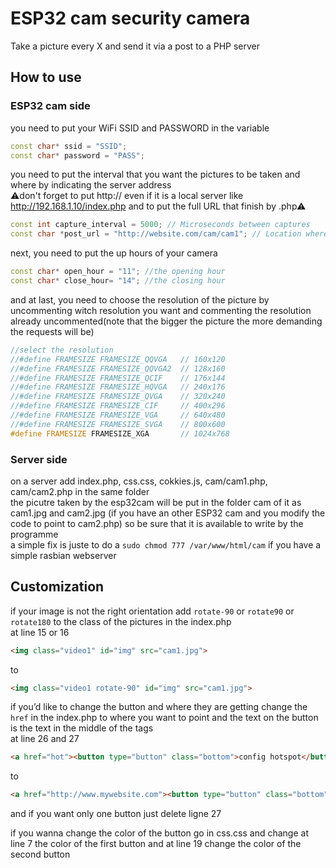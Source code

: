 # ESP32 cam security camera
 Take a picture every X and send it via a post to a PHP server


## How to use
### ESP32 cam side

you need to put your WiFi SSID and PASSWORD in the variable 
```cpp
const char* ssid = "SSID";
const char* password = "PASS";
```

you need to put the interval that you want the pictures to be taken and where by indicating the server address  
⚠don't forget to put http:// even if it is a local server like http://192.168.1.10/index.php and to put the full URL that finish by .php⚠
```cpp
const int capture_interval = 5000; // Microseconds between captures
const char *post_url = "http://website.com/cam/cam1"; // Location where images are POSTED
```

next, you need to put the up hours of your camera
```cpp
const char* open_hour = "11"; //the opening hour
const char* close_hour= "14"; //the closing hour
```

and at last, you need to choose the resolution of the picture by uncommenting witch resolution you want and commenting the resolution already uncommented(note that the bigger the picture the more demanding the requests will be)
```cpp
//select the resolution
//#define FRAMESIZE FRAMESIZE_QQVGA   // 160x120
//#define FRAMESIZE FRAMESIZE_QQVGA2  // 128x160
//#define FRAMESIZE FRAMESIZE_QCIF    // 176x144
//#define FRAMESIZE FRAMESIZE_HQVGA   // 240x176
//#define FRAMESIZE FRAMESIZE_QVGA    // 320x240
//#define FRAMESIZE FRAMESIZE_CIF     // 400x296
//#define FRAMESIZE FRAMESIZE_VGA     // 640x480
//#define FRAMESIZE FRAMESIZE_SVGA    // 800x600
#define FRAMESIZE FRAMESIZE_XGA       // 1024x768
```

### Server side
on a server add index.php, css.css, cokkies.js, cam/cam1.php, cam/cam2.php in the same folder  
the picutre taken by the esp32cam will be put in the folder cam of it as cam1.jpg and cam2.jpg (if you have an other ESP32 cam and you modify the code to point to cam2.php) so be sure that it is available to write by the programme  
a simple fix is juste to do a `sudo chmod 777 /var/www/html/cam` if you have a simple rasbian webserver

## Customization

if your image is not the right orientation add `rotate-90` or `rotate90` or `rotate180` to the class of the pictures in the index.php  
at line 15 or 16
```html
<img class="video1" id="img" src="cam1.jpg">
```
to
```html
<img class="video1 rotate-90" id="img" src="cam1.jpg">
```

if you’d like to change the button and where they are getting change the `href` in the index.php to where you want to point and the text on the button is the text in the middle of the tags  
at line 26 and 27
```html
<a href="hot"><button type="button" class="bottom">config hotspot</button></a>
```
to
```html
<a href="http://www.mywebsite.com"><button type="button" class="bottom">back to my website</button></a>
```
and if you want only one button just delete ligne 27  
  
if you wanna change the color of the button go in css.css and change at line 7 the color of the first button and at line 19 change the color of the second button